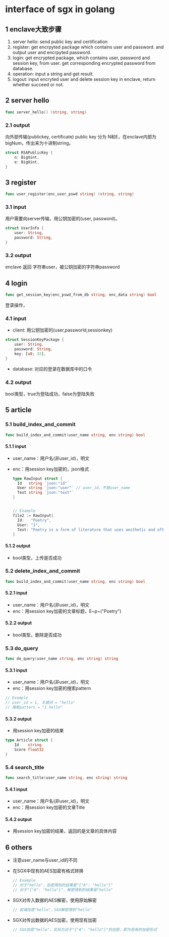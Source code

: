 # interface of sgx in golang


## 1 enclave大致步骤

1. server hello: send public key and certification
2. register: get encrpyted package which contains user and password. and output user and encrpyted password.
3. login: get encrypted package, which contains user, password and session key, from user. get corresponding encrypted password from database.
4. operation: input a string and get result.
5. logout: input encryted user and delete session key in enclave, return whether succeed or not.



## 2 server hello

```go
func server_hello() (string, string)
```

### 2.1 output

向外部传输(publickey, certificate)
public key 分为 N和E，在enclave内部为bigNum，传出来为十进制string。

```rust
struct RSAPublicKey {
    n: BigUint,
    e: BigUint,
}
```

## 3 register

```go
func user_register(enc_user_pswd string) (string, string)
```

### 3.1 input

用户需要向server传输，用公钥加密的(user, password)。

```rust
struct UserInfo {
    user: String,
    password: String,
}
```

### 3.2 output

enclave 返回 字符串user，被公钥加密的字符串password

## 4 login

```go
func get_session_key(enc_pswd_from_db string, enc_data string) bool
```

登录操作，

### 4.1 input

- client: 用公钥加密的(user,passworld,sessionkey)

```rust
struct SessionKeyPackage {
    user: String,
    password: String,
    key: [u8; 32],
}
```

- database: 对应的登录在数据库中的口令

### 4.2 output

bool类型，true为登陆成功，false为登陆失败

## 5 article

### 5.1 build_index_and_commit

```go
func build_index_and_commit(user_name string, enc string) bool
```

#### 5.1.1 input

* user_name：用户名(非user_id)，明文

* enc：用session key加密的，json格式

  ```go
  type RawInput struct {
  	Id   string `json:"id"`
  	User string `json:"user"` // user_id，不是user_name
  	Text string `json:"text"`
  }
  
  
  // Example
  file2 := RawInput{
    Id:   "Poetry",
    User: "1",
    Text: "Poetry is a form of literature that uses aesthetic and often rhythmic qualities of language—such as phonaesthetics, sound symbolism, and metre—to evoke meanings in addition to, or in place of, the prosaic ostensible meaning.",
  }
  ```

#### 5.1.2 output

* bool类型，上传是否成功

### 5.2 delete_index_and_commit

```go
func build_index_and_commit(user_name string, enc string) bool
```

#### 5.2.1 input

* user_name：用户名(非user_id)，明文
* enc：用session key加密的文章标题，E~p~("Poetry")

#### 5.2.2 output

* bool类型，删除是否成功

### 5.3 do_query

```go
func do_query(user_name string, enc string) string
```

#### 5.3.1 input

* user_name：用户名(非user_id)，明文
* enc：用session key加密的搜索pattern

```go
// Example
// user_id = 1, 关键词 = "hello"
// 搜索pattern = "1 hello"
```

#### 5.3.2 output

* 用session key加密的结果

```go
type Article struct {
	Id    string
	Score float32
}
```

### 5.4 search_title

```go
func search_title(user_name string, enc string) string
```

#### 5.4.1 input

* user_name：用户名(非user_id)，明文
* enc：用session key加密的文章Title

#### 5.4.2 output

* 用session key加密的结果，返回的是文章的具体内容

## 6 others

* 注意user_name与user_id的不同

* 在SGX中现有的AES加密有格式转换

  ```rust
  // Example
  // 对于"hello"，加密得到的结果是"{"A": "hello"}"
  // 对于"{"A": "hello"}"，解密得到的结果是"hello"
  ```

* SGX对传入数据的AES解密，使用原始解密

  ```go
  // 前端加密"hello"，SGX解密得到"hello"
  ```

* SGX对传出数据的AES加密，使用现有加密

  ```go
  // SGX加密"hello"，实际为对于"{"A": "hello"}"的加密，即为现有的加密形式
  ```

